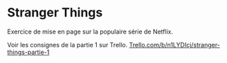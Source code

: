 # Stranger Things
 Exercice de mise en page sur la populaire série de Netflix.

 Voir les consignes de la partie 1 sur Trello.
 [Trello.com/b/n1LYDIcj/stranger-things-partie-1](https://trello.com/b/n1LYDIcj/stranger-things-partie-1)

